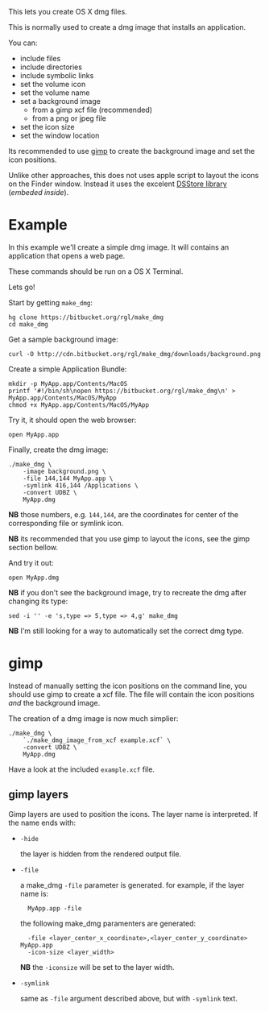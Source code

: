 This lets you create OS X dmg files.

This is normally used to create a dmg image that installs an application.

You can:

* include files
* include directories
* include symbolic links
* set the volume icon
* set the volume name
* set a background image
    * from a gimp xcf file (recommended)
    * from a png or jpeg file
* set the icon size
* set the window location

Its recommended to use [gimp](http://www.gimp.org) to create the background image and set the icon positions.

Unlike other approaches, this does not uses apple script to layout the icons on the Finder window.  Instead it uses the excelent [DSStore library](http://www.hhhh.org/src/hg/dsstore) (*embeded inside*).


# Example

In this example we'll create a simple dmg image. It will contains an application that opens a web page. 

These commands should be run on a OS X Terminal.

Lets go!

Start by getting `make_dmg`:

    hg clone https://bitbucket.org/rgl/make_dmg
    cd make_dmg

Get a sample background image:

    curl -O http://cdn.bitbucket.org/rgl/make_dmg/downloads/background.png

Create a simple Application Bundle:

    mkdir -p MyApp.app/Contents/MacOS
    printf '#!/bin/sh\nopen https://bitbucket.org/rgl/make_dmg\n' > MyApp.app/Contents/MacOS/MyApp
    chmod +x MyApp.app/Contents/MacOS/MyApp

Try it, it should open the web browser:

    open MyApp.app

Finally, create the dmg image:

    ./make_dmg \
        -image background.png \
        -file 144,144 MyApp.app \
        -symlink 416,144 /Applications \
        -convert UDBZ \
        MyApp.dmg

**NB** those numbers, e.g. `144,144`, are the coordinates for center of the corresponding file or symlink icon.

**NB** its recommended that you use gimp to layout the icons, see the gimp section bellow.

And try it out:

    open MyApp.dmg

**NB** if you don't see the background image, try to recreate the dmg after changing its type:

    sed -i '' -e 's,type => 5,type => 4,g' make_dmg

**NB** I'm still looking for a way to automatically set the correct dmg type.


# gimp

Instead of manually setting the icon positions on the command line, you should use gimp to create a xcf file.  The file will contain the icon positions *and* the background image.

The creation of a dmg image is now much simplier:

    ./make_dmg \
        `./make_dmg_image_from_xcf example.xcf` \
        -convert UDBZ \
        MyApp.dmg

Have a look at the included `example.xcf` file.

## gimp layers

Gimp layers are used to position the icons.  The layer name is interpreted.  If the name ends with:

* `-hide`

    the layer is hidden from the rendered output file.

* `-file`

    a make_dmg `-file` parameter is generated.  for example, if the layer name is:

        MyApp.app -file

    the following make_dmg paramenters are generated:

        -file <layer_center_x_coordinate>,<layer_center_y_coordinate> MyApp.app
        -icon-size <layer_width>

    **NB** the `-iconsize` will be set to the layer width.

* `-symlink`

    same as `-file` argument described above, but with `-symlink` text.
